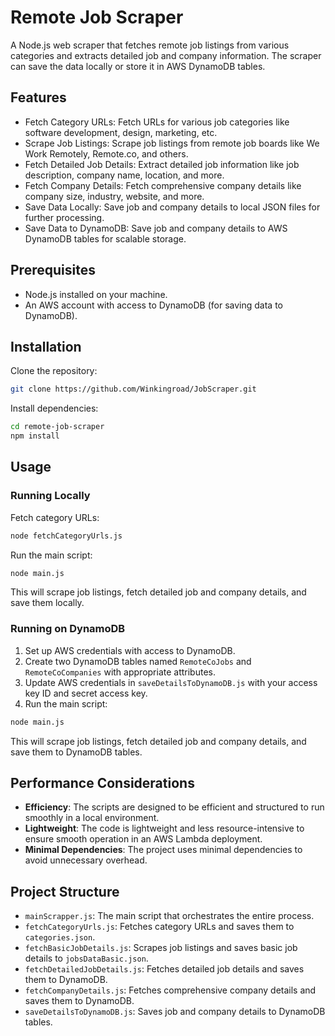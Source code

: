 # Remote Job Scraper

A Node.js web scraper that fetches remote job listings from various categories and extracts detailed job and company information. The scraper can save the data locally or store it in AWS DynamoDB tables.

## Features

- Fetch Category URLs: Fetch URLs for various job categories like software development, design, marketing, etc.
- Scrape Job Listings: Scrape job listings from remote job boards like We Work Remotely, Remote.co, and others.
- Fetch Detailed Job Details: Extract detailed job information like job description, company name, location, and more.
- Fetch Company Details: Fetch comprehensive company details like company size, industry, website, and more.
- Save Data Locally: Save job and company details to local JSON files for further processing.
- Save Data to DynamoDB: Save job and company details to AWS DynamoDB tables for scalable storage.

## Prerequisites

- Node.js installed on your machine.
- An AWS account with access to DynamoDB (for saving data to DynamoDB).

## Installation

Clone the repository:

```bash
git clone https://github.com/Winkingroad/JobScraper.git
```

Install dependencies:

```bash
cd remote-job-scraper
npm install
```

## Usage

### Running Locally

Fetch category URLs:

```bash
node fetchCategoryUrls.js
```

Run the main script:

```bash
node main.js
```

This will scrape job listings, fetch detailed job and company details, and save them locally.

### Running on DynamoDB

1. Set up AWS credentials with access to DynamoDB.
2. Create two DynamoDB tables named `RemoteCoJobs` and `RemoteCoCompanies` with appropriate attributes.
3. Update AWS credentials in `saveDetailsToDynamoDB.js` with your access key ID and secret access key.
4. Run the main script:

```bash
node main.js
```

This will scrape job listings, fetch detailed job and company details, and save them to DynamoDB tables.

## Performance Considerations

- **Efficiency**: The scripts are designed to be efficient and structured to run smoothly in a local environment.
- **Lightweight**: The code is lightweight and less resource-intensive to ensure smooth operation in an AWS Lambda deployment.
- **Minimal Dependencies**: The project uses minimal dependencies to avoid unnecessary overhead.

## Project Structure

- `mainScrapper.js`: The main script that orchestrates the entire process.
- `fetchCategoryUrls.js`: Fetches category URLs and saves them to `categories.json`.
- `fetchBasicJobDetails.js`: Scrapes job listings and saves basic job details to `jobsDataBasic.json`.
- `fetchDetailedJobDetails.js`: Fetches detailed job details and saves them to DynamoDB.
- `fetchCompanyDetails.js`: Fetches comprehensive company details and saves them to DynamoDB.
- `saveDetailsToDynamoDB.js`: Saves job and company details to DynamoDB tables.
